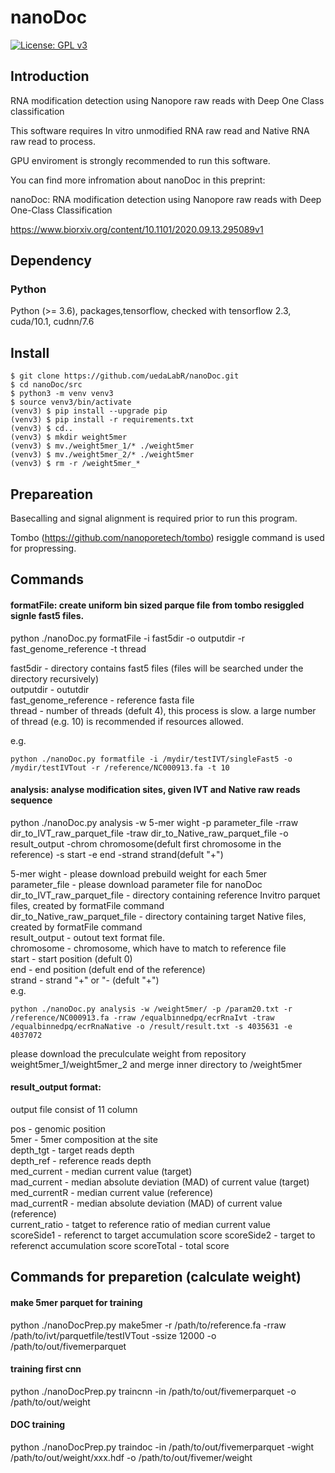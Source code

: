 # nanoDoc

[![License: GPL v3](https://img.shields.io/badge/License-GPL%20v3-blue.svg)](https://www.gnu.org/licenses/gpl-3.0)


## Introduction

RNA modification detection using Nanopore raw reads with Deep One Class classification

This software requires In vitro unmodified RNA raw read and 
Native RNA raw read to process.

GPU enviroment is strongly recommended to run this software.

You can find more infromation about nanoDoc in this preprint:

nanoDoc: RNA modification detection using Nanopore raw reads with Deep One-Class Classification

https://www.biorxiv.org/content/10.1101/2020.09.13.295089v1


## Dependency

### Python
Python (>= 3.6), packages,tensorflow, checked with tensorflow 2.3, cuda/10.1, cudnn/7.6


## Install

```
$ git clone https://github.com/uedaLabR/nanoDoc.git  
$ cd nanoDoc/src
$ python3 -m venv venv3
$ source venv3/bin/activate
(venv3) $ pip install --upgrade pip
(venv3) $ pip install -r requirements.txt
(venv3) $ cd..
(venv3) $ mkdir weight5mer
(venv3) $ mv./weight5mer_1/* ./weight5mer
(venv3) $ mv./weight5mer_2/* ./weight5mer
(venv3) $ rm -r /weight5mer_*

```


## Prepareation

Basecalling and signal alignment is required prior to run this program.

Tombo (https://github.com/nanoporetech/tombo) resiggle command is used for propressing.


## Commands

  #### formatFile:   create uniform bin sized parque file from tombo resiggled signle fast5 files.
  
  python ./nanoDoc.py formatFile -i fast5dir -o outputdir -r fast_genome_reference -t thread
  
  
  fast5dir - directory contains fast5 files (files will be searched under the directory recursively)   
  outputdir - oututdir  
  fast_genome_reference - reference fasta file  
  thread - number of threads (defult 4), this process is slow. a large number of thread (e.g. 10) is recommended if resources allowed.  
  
  e.g.
  ```
  python ./nanoDoc.py formatfile -i /mydir/testIVT/singleFast5 -o /mydir/testIVTout -r /reference/NC000913.fa -t 10
  ```
  
  #### analysis:  analyse modification sites, given IVT and Native raw reads sequence
  
  python ./nanoDoc.py analysis -w 5-mer wight -p parameter_file -rraw dir_to_IVT_raw_parquet_file -traw dir_to_Native_raw_parquet_file -o result_output
                               -chrom chromosome(defult first chromosome in the reference) -s start -e end -strand strand(defult "+")  
  
  5-mer wight - please download prebuild weight for each 5mer  
  parameter_file - please download parameter file for nanoDoc  
  dir_to_IVT_raw_parquet_file - directory containing reference Invitro parquet files, created by formatFile command  
  dir_to_Native_raw_parquet_file - directory containing target Native files, created by formatFile command  
  result_output - outout text format file.  
  chromosome - chromosome, which have to match to reference file  
  start - start position (defult 0)  
  end - end position (defult end of the reference)  
  strand - strand "+" or "- (defult "+")  
  e.g.
  ```
  python ./nanoDoc.py analysis -w /weight5mer/ -p /param20.txt -r /reference/NC000913.fa -rraw /equalbinnedpq/ecrRnaIvt -traw /equalbinnedpq/ecrRnaNative -o /result/result.txt -s 4035631 -e 4037072
```  
please download the preculculate weight from repository weight5mer_1/weight5mer_2 and merge inner directory to /weight5mer

#### result_output format: 
  output file consist of 11 column
  
  pos - genomic position    
  5mer - 5mer composition at the site  
  depth_tgt - target reads depth  
  depth_ref - reference reads depth  
  med_current - median current value (target)  
  mad_current - median absolute deviation (MAD) of current value (target)   
  med_currentR - median current value (reference)   
  mad_currentR - median absolute deviation (MAD) of current value (reference)   
  current_ratio - tatget to reference ratio of median current value   
  scoreSide1 - referenct to target accumulation score
  scoreSide2 - target to referenct accumulation score
  scoreTotal - total score
  
## Commands for preparetion (calculate weight)

#### make 5mer parquet for training
python ./nanoDocPrep.py make5mer -r /path/to/reference.fa -rraw /path/to/ivt/parquetfile/testIVTout -ssize 12000 -o /path/to/out/fivemerparquet

#### training first cnn
python ./nanoDocPrep.py traincnn -in /path/to/out/fivemerparquet -o /path/to/out/weight

#### DOC training
python ./nanoDocPrep.py traindoc -in /path/to/out/fivemerparquet -wight /path/to/out/weight/xxx.hdf -o /path/to/out/fivemer/weight






